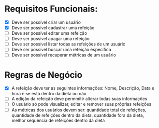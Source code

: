 # Requisitos Funcionais: 
  - [x] Deve ser possível criar um usuário
  - [x] Deve ser possível cadastrar uma refeição
  - [ ] Deve ser possível editar uma refeição
  - [ ] Deve ser possível apagar uma refeição
  - [ ] Deve ser possível listar todas as refeições de um usuário
  - [ ] Deve ser possível buscar uma refeição específica
  - [ ] Deve ser possível recuperar métricas de um usuário

# Regras de Negócio
  - [x] A refeição deve ter as seguintes informações: Nome, Descrição, Data e hora e se está dentro da dieta ou não
  - [ ] A edição da refeição deve permmitir alterar todas suas informações
  - [ ] O usuário só pode visualizar, editar e remover suas próprias refeições
  - [ ] As métricas dos usuários devem ser: quantidade total de refeições, quantidade de refeições dentro da dieta, quantidade fora da dieta, melhor sequência de refeições dentro da dieta